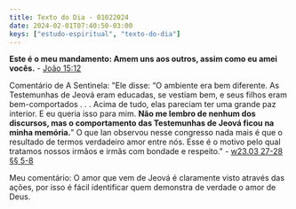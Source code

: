 ```yaml
---
title: Texto do Dia - 01022024
date: 2024-02-01T07:40:50-03:00
keys: ["estudo-espiritual", "texto-do-dia"]
---
```


**Este é o meu mandamento: Amem uns aos outros, assim como eu amei vocês.** - [João 15:12](https://www.jw.org/finder?wtlocale=T&pub=nwtsty&srctype=wol&bible=43015012&srcid=share)

Comentário de A Sentinela: "Ele disse: “O ambiente era bem diferente. As Testemunhas de Jeová eram educadas, se vestiam bem, e seus filhos eram bem-comportados . . . Acima de tudo, elas pareciam ter uma grande paz interior. E eu queria isso para mim. **Não me lembro de nenhum dos discursos, mas o comportamento das Testemunhas de Jeová ficou na minha memória.**” O que Ian observou nesse congresso nada mais é que o resultado de termos verdadeiro amor entre nós. Esse é o motivo pelo qual tratamos nossos irmãos e irmãs com bondade e respeito." - [w23.03 27-28 §§ 5-8](https://wol.jw.org/pt/wol/d/r5/lp-t/2023326#h=11:0-15:0)

Meu comentário: O amor que vem de Jeová é claramente visto através das ações, por isso é fácil identificar quem demonstra de verdade o amor de Deus.
